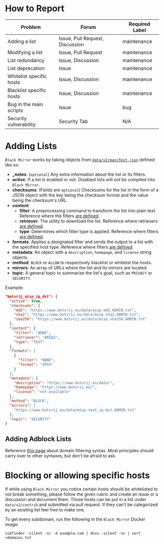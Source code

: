 # How to Report

| **Problem**              | **Forum**                       | **Required Label** |
|--------------------------|---------------------------------|--------------------|
| Adding a list            | Issue, Pull Request, Discussion | maintenance        |
| Modifying a list         | Issue, Pull Request             | maintenance        |
| List redundancy          | Issue, Discussion               | maintenance        |
| List deprecation         | Issue                           | maintenance        |
| Whitelist specific hosts | Issue, Discussion               | maintenance        |
| Blacklist specific hosts | Issue, Discussion               | maintenance        |
| Bug in the main scripts  | Issue                           | bug                |
| Security vulnerability   | Security Tab                    | N/A                |

# Adding Lists

`Black Mirror` works by taking objects from [`data/v2/manifest.json`](https://github.com/T145/black-mirror/blob/master/data/v2/manifest.json) defined like so:

* **_notes**: (`optional`) Any extra information about the list or its filters.
* **active**: If a list is enabled or not. Disabled lists will *not* be compiled into `Black Mirror`.
* **checksums**: (Fields are `optional`) Checksums for the list in the form of a JSON object with the key being the checksum format and the value being the checksum's URL.
* **content**:
  * **filter**: A preprocessing command to transform the list into plain text. Reference where the filters [are defined](https://github.com/T145/black-mirror/blob/master/scripts/v2/apply_filters.bash).
  * **retriever**: The utility to download the list. Reference where retrievers [are defined](https://github.com/T145/black-mirror/blob/master/scripts/v2/build_lists.bash#L60).
  * **type**: Determines which filter type is applied. Reference where filters [are defined](https://github.com/T145/black-mirror/blob/master/scripts/v2/apply_filters.bash).
* **formats**: Applies a designated filter and sends the output to a list with the specified host type. Reference where filters [are defined](https://github.com/T145/black-mirror/blob/master/scripts/v2/apply_filters.bash).
* **metadata**: An object with a `description`, `homepage`, and `license` string objects.
* **method**: `BLOCK` or `ALLOW` to respectively blacklist or whitelist the hosts.
* **mirrors**: An array of URLs where the list and its mirrors are located.
* **topic**: A general topic to summarize the list's goal, such as `PRIVACY` or `SECURITY`.

Example:

```json
"botvrij_misp_ip_dst": {
  "active": true,
  "checksums": {
    "md5": "https://www.botvrij.eu/data/misp.md5.ADMIN.txt",
    "sha1": "https://www.botvrij.eu/data/misp.sha1.ADMIN.txt",
    "sha256": "https://www.botvrij.eu/data/misp.sha256.ADMIN.txt"
  },
  "content": {
    "filter": "NONE",
    "retriever": "ARIA2",
    "type": "TEXT"
  },
  "formats": [
    {
      "filter": "NONE",
      "format": "IPV4"
    }
  ],
  "metadata": {
    "description": "https://www.botvrij.eu/data/",
    "homepage": "https://www.botvrij.eu/",
    "license": "not-available"
  },
  "method": "BLOCK",
  "mirrors": [
    "https://www.botvrij.eu/data/misp.text_ip-dst.ADMIN.txt"
  ],
  "topic": "SECURITY"
}
```

## Adding Adblock Lists

Reference [this page](https://github.com/AdguardTeam/tsurlfilter/blob/master/packages/agtree/README.md#references) about domain filtering syntax.
Most principles should carry over to other syntaxes, but don't be afraid to ask.

# Blocking or allowing specific hosts

If while using `Black Mirror` you notice certain hosts should be whitelisted to not break something,
please follow the given rubric and create an issue or a discussion and document them.
Those hosts can be put in a list under `data/v2/contrib` and submitted via pull request. If they can't be categorized by an existing list feel free to make one.

To get every subdomain, run the following in the `Black Mirror` Docker image:
```
subfinder -silent -nc -d example.com | dnsx -silent -nc | sort >domains.txt
```
